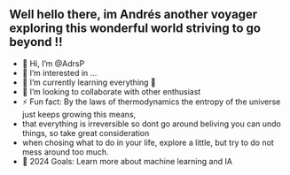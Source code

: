 ## Well hello there, im Andrés another voyager exploring this wonderful world striving to go beyond !!

- 👋 Hi, I’m @AdrsP
- 👀 I’m interested in ...
- 🌱 I’m currently learning everything 🤣
- 👯 I’m looking to collaborate with other enthusiast
- ⚡ Fun fact: By the laws of thermodynamics the entropy of the universe just keeps growing this means,
- that everything is irreversible so dont go around beliving you can undo things, so take great consideration
- when chosing what to do in your life, explore a little, but try to do not mess around too much.
- 🥅 2024 Goals: Learn more about machine learning and IA
<!---
AdrsP/AdrsP is a ✨ special ✨ repository because its `README.md` (this file) appears on your GitHub profile.
You can click the Preview link to take a look at your changes.
--->
